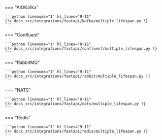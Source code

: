 === "AIOKafka"

    ```python linenums="1" hl_lines="9-11"
    {!> docs_src/integrations/fastapi/kafka/multiple_lifespan.py !}
    ```

=== "Confluent"

    ```python linenums="1" hl_lines="9-11"
    {!> docs_src/integrations/fastapi/confluent/multiple_lifespan.py !}
    ```

=== "RabbitMQ"

    ```python linenums="1" hl_lines="9-11"
    {!> docs_src/integrations/fastapi/rabbit/multiple_lifespan.py !}
    ```

=== "NATS"

    ```python linenums="1" hl_lines="9-11"
    {!> docs_src/integrations/fastapi/nats/multiple_lifespan.py !}
    ```

=== "Redis"

    ```python linenums="1" hl_lines="9-11"
    {!> docs_src/integrations/fastapi/redis/multiple_lifespan.py !}
    ```
